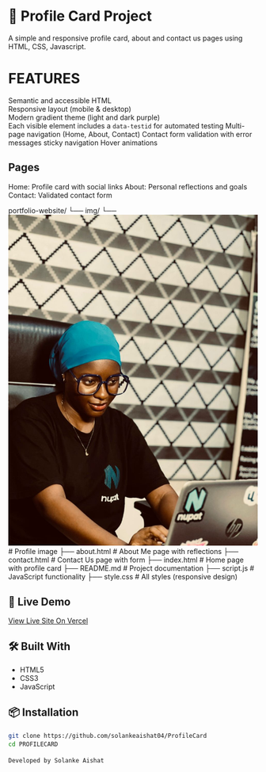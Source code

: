 # 🎯 Profile Card Project

A simple and responsive profile card, about and contact us pages using HTML, CSS, Javascript. 

# FEATURES
Semantic and accessible HTML  
Responsive layout (mobile & desktop)  
Modern gradient theme (light and dark purple)  
Each visible element includes a `data-testid` for automated testing 
Multi-page navigation (Home, About, Contact)
Contact form validation with error messages
sticky navigation
Hover animations



## Pages
Home: Profile card with social links
About: Personal reflections and goals
Contact: Validated contact form

portfolio-website/
└── img/
    └── ![profile.jpg ](<img/WhatsApp Image 2025-09-11 at 12.45.43_7b23ffd1.jpg>)  # Profile image
├── about.html          # About Me page with reflections
├── contact.html        # Contact Us page with form
├── index.html          # Home page with profile card
├── README.md           # Project documentation
├── script.js           # JavaScript functionality
├── style.css           # All styles (responsive design)


## 🚀 Live Demo
[View Live Site On Vercel](https://profile-card-eight-hazel.vercel.app/)

## 🛠️ Built With
- HTML5
- CSS3
- JavaScript

## 📦 Installation
```bash
git clone https://github.com/solankeaishat04/ProfileCard
cd PROFILECARD

Developed by Solanke Aishat 